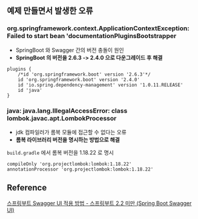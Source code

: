 
## 예제 만들면서 발생한 오류

### org.springframework.context.ApplicationContextException: Failed to start bean 'documentationPluginsBootstrapper

- SpringBoot 와 Swagger 간의 버전 충돌이 원인
- **SpringBoot 의 버전을 2.6.3 -> 2.4.0 으로 다운그레이드 후 해결**

```
plugins {
	/*id 'org.springframework.boot' version '2.6.3'*/
	id 'org.springframework.boot' version '2.4.0'
	id 'io.spring.dependency-management' version '1.0.11.RELEASE'
	id 'java'
}
```

### java: java.lang.IllegalAccessError: class lombok.javac.apt.LombokProcessor

- jdk 컴파일러가 롬복 모듈에 접근할 수 없다는 오류
- **롬복 라이브러리 버전을 명시하는 방법으로 해결**

```build.gradle``` 에서 롬복 버전을 1.18.22 로 명시
```
compileOnly 'org.projectlombok:lombok:1.18.22'
annotationProcessor 'org.projectlombok:lombok:1.18.22'
```


## Reference

[스프링부트 Swagger UI 적용 방법 - 스프링부트 2.2 미만 (Spring Boot Swagger UI)](https://nahwasa.com/entry/%EC%8A%A4%ED%94%84%EB%A7%81%EB%B6%80%ED%8A%B8-Swagger-UI-%EC%A0%81%EC%9A%A9-%EB%B0%A9%EB%B2%95-Spring-Boot-Swagger-UI)
